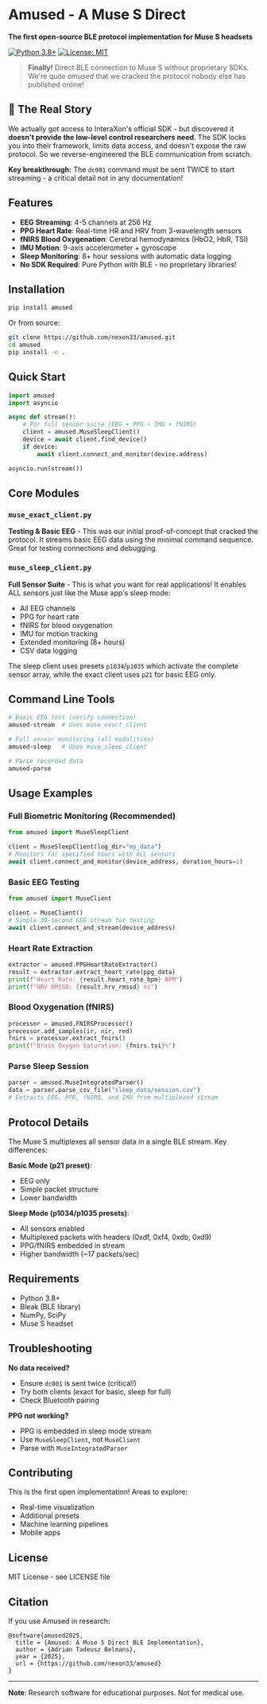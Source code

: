 # Amused - A Muse S Direct

**The first open-source BLE protocol implementation for Muse S headsets**

[![Python 3.8+](https://img.shields.io/badge/python-3.8+-blue.svg)](https://www.python.org/downloads/)
[![License: MIT](https://img.shields.io/badge/License-MIT-yellow.svg)](https://opensource.org/licenses/MIT)

> **Finally!** Direct BLE connection to Muse S without proprietary SDKs. We're quite *amused* that we cracked the protocol nobody else has published online!

## 🎉 The Real Story

We actually got access to InteraXon's official SDK - but discovered it **doesn't provide the low-level control researchers need**. The SDK locks you into their framework, limits data access, and doesn't expose the raw protocol. So we reverse-engineered the BLE communication from scratch.

**Key breakthrough:** The `dc001` command must be sent TWICE to start streaming - a critical detail not in any documentation!

## Features

- **EEG Streaming**: 4-5 channels at 256 Hz
- **PPG Heart Rate**: Real-time HR and HRV from 3-wavelength sensors  
- **fNIRS Blood Oxygenation**: Cerebral hemodynamics (HbO2, HbR, TSI)
- **IMU Motion**: 9-axis accelerometer + gyroscope
- **Sleep Monitoring**: 8+ hour sessions with automatic data logging
- **No SDK Required**: Pure Python with BLE - no proprietary libraries!

## Installation

```bash
pip install amused
```

Or from source:
```bash
git clone https://github.com/nexon33/amused.git
cd amused
pip install -e .
```

## Quick Start

```python
import amused
import asyncio

async def stream():
    # For full sensor suite (EEG + PPG + IMU + fNIRS)
    client = amused.MuseSleepClient()  
    device = await client.find_device()
    if device:
        await client.connect_and_monitor(device.address)

asyncio.run(stream())
```

## Core Modules

### `muse_exact_client.py` 
**Testing & Basic EEG** - This was our initial proof-of-concept that cracked the protocol. It streams basic EEG data using the minimal command sequence. Great for testing connections and debugging.

### `muse_sleep_client.py`
**Full Sensor Suite** - This is what you want for real applications! It enables ALL sensors just like the Muse app's sleep mode:
- All EEG channels
- PPG for heart rate 
- fNIRS for blood oxygenation
- IMU for motion tracking
- Extended monitoring (8+ hours)
- CSV data logging

The sleep client uses presets `p1034`/`p1035` which activate the complete sensor array, while the exact client uses `p21` for basic EEG only.

## Command Line Tools

```bash
# Basic EEG test (verify connection)
amused-stream  # Uses muse_exact_client

# Full sensor monitoring (all modalities)
amused-sleep   # Uses muse_sleep_client

# Parse recorded data
amused-parse
```

## Usage Examples

### Full Biometric Monitoring (Recommended)
```python
from amused import MuseSleepClient

client = MuseSleepClient(log_dir="my_data")
# Monitors for specified hours with ALL sensors
await client.connect_and_monitor(device_address, duration_hours=1)
```

### Basic EEG Testing
```python
from amused import MuseClient

client = MuseClient()
# Simple 30-second EEG stream for testing
await client.connect_and_stream(device_address)
```

### Heart Rate Extraction
```python
extractor = amused.PPGHeartRateExtractor()
result = extractor.extract_heart_rate(ppg_data)
print(f"Heart Rate: {result.heart_rate_bpm} BPM")
print(f"HRV RMSSD: {result.hrv_rmssd} ms")
```

### Blood Oxygenation (fNIRS)
```python
processor = amused.FNIRSProcessor()
processor.add_samples(ir, nir, red)
fnirs = processor.extract_fnirs()
print(f"Brain Oxygen Saturation: {fnirs.tsi}%")
```

### Parse Sleep Session
```python
parser = amused.MuseIntegratedParser()
data = parser.parse_csv_file("sleep_data/session.csv")
# Extracts EEG, PPG, fNIRS, and IMU from multiplexed stream
```

## Protocol Details

The Muse S multiplexes all sensor data in a single BLE stream. Key differences:

**Basic Mode (p21 preset)**:
- EEG only
- Simple packet structure
- Lower bandwidth

**Sleep Mode (p1034/p1035 presets)**:
- All sensors enabled
- Multiplexed packets with headers (0xdf, 0xf4, 0xdb, 0xd9)
- PPG/fNIRS embedded in stream
- Higher bandwidth (~17 packets/sec)

## Requirements

- Python 3.8+
- Bleak (BLE library)
- NumPy, SciPy
- Muse S headset

## Troubleshooting

**No data received?**
- Ensure `dc001` is sent twice (critical!)
- Try both clients (exact for basic, sleep for full)
- Check Bluetooth pairing

**PPG not working?**
- PPG is embedded in sleep mode stream
- Use `MuseSleepClient`, not `MuseClient`
- Parse with `MuseIntegratedParser`

## Contributing

This is the first open implementation! Areas to explore:
- Real-time visualization
- Additional presets
- Machine learning pipelines
- Mobile apps

## License

MIT License - see LICENSE file

## Citation

If you use Amused in research:
```
@software{amused2025,
  title = {Amused: A Muse S Direct BLE Implementation},
  author = {Adrian Tadeusz Belmans},
  year = {2025},
  url = {https://github.com/nexon33/amused}
}
```

---

**Note**: Research software for educational purposes. Not for medical use.
